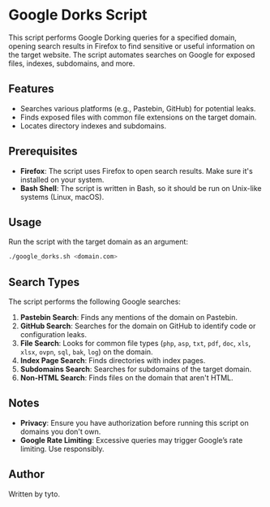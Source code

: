 # Google Dorks Script

This script performs Google Dorking queries for a specified domain, opening search results in Firefox to find sensitive or useful information on the target website. The script automates searches on Google for exposed files, indexes, subdomains, and more.

## Features

- Searches various platforms (e.g., Pastebin, GitHub) for potential leaks.
- Finds exposed files with common file extensions on the target domain.
- Locates directory indexes and subdomains.

## Prerequisites

- **Firefox**: The script uses Firefox to open search results. Make sure it's installed on your system.
- **Bash Shell**: The script is written in Bash, so it should be run on Unix-like systems (Linux, macOS).

## Usage

Run the script with the target domain as an argument:

```bash
./google_dorks.sh <domain.com>
```

## Search Types

The script performs the following Google searches:

1. **Pastebin Search**: Finds any mentions of the domain on Pastebin.
2. **GitHub Search**: Searches for the domain on GitHub to identify code or configuration leaks.
3. **File Search**: Looks for common file types (`php`, `asp`, `txt`, `pdf`, `doc`, `xls`, `xlsx`, `ovpn`, `sql`, `bak`, `log`) on the domain.
4. **Index Page Search**: Finds directories with index pages.
5. **Subdomains Search**: Searches for subdomains of the target domain.
6. **Non-HTML Search**: Finds files on the domain that aren't HTML.

## Notes

- **Privacy**: Ensure you have authorization before running this script on domains you don't own.
- **Google Rate Limiting**: Excessive queries may trigger Google’s rate limiting. Use responsibly.

## Author

Written by tyto.
